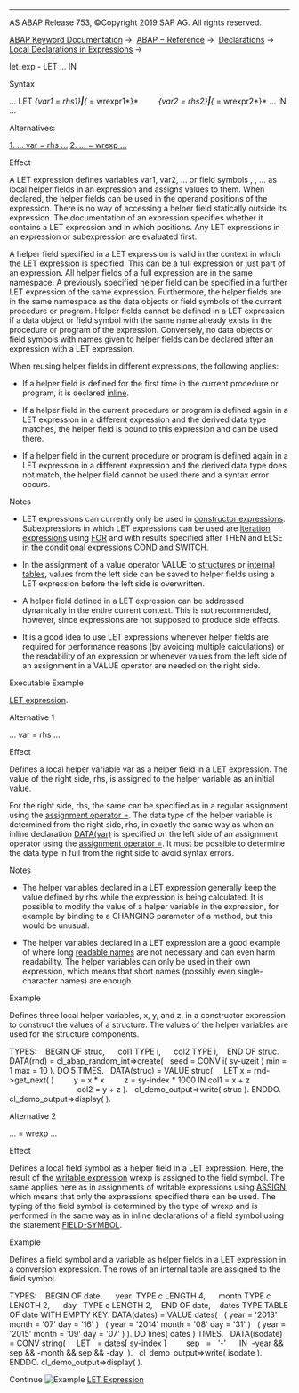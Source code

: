   

* * *

AS ABAP Release 753, ©Copyright 2019 SAP AG. All rights reserved.

[ABAP Keyword Documentation](https://help.sap.com/doc/abapdocu_753_index_htm/7.53/en-US/abenabap.htm) →  [ABAP − Reference](https://help.sap.com/doc/abapdocu_753_index_htm/7.53/en-US/abenabap_reference.htm) →  [Declarations](https://help.sap.com/doc/abapdocu_753_index_htm/7.53/en-US/abendeclarations.htm) →  [Local Declarations in Expressions](https://help.sap.com/doc/abapdocu_753_index_htm/7.53/en-US/abenlocal_expr_declarations.htm) → 

let\_exp - LET ... IN

Syntax

... LET *{*var1 = rhs1*}**|**{*<fs1> = wrexpr1*}*
        *{*var2 = rhs2*}**|**{*<fs2> = wrexpr2*}* ... IN ...

Alternatives:

[1\. ... var = rhs ...](#!ABAP_ALTERNATIVE_1@1@)
[2\. ... <fs> = wrexp ...](#!ABAP_ALTERNATIVE_2@2@)

Effect

A LET expression defines variables var1, var2, ... or field symbols <fs1>, <fs2>, ... as local helper fields in an expression and assigns values to them. When declared, the helper fields can be used in the operand positions of the expression. There is no way of accessing a helper field statically outside its expression. The documentation of an expression specifies whether it contains a LET expression and in which positions. Any LET expressions in an expression or subexpression are evaluated first.

A helper field specified in a LET expression is valid in the context in which the LET expression is specified. This can be a full expression or just part of an expression. All helper fields of a full expression are in the same namespace. A previously specified helper field can be specified in a further LET expression of the same expression. Furthermore, the helper fields are in the same namespace as the data objects or field symbols of the current procedure or program. Helper fields cannot be defined in a LET expression if a data object or field symbol with the same name already exists in the procedure or program of the expression. Conversely, no data objects or field symbols with names given to helper fields can be declared after an expression with a LET expression.

When reusing helper fields in different expressions, the following applies:

-   If a helper field is defined for the first time in the current procedure or program, it is declared [inline](https://help.sap.com/doc/abapdocu_753_index_htm/7.53/en-US/abeninline_declarations.htm).
    
-   If a helper field in the current procedure or program is defined again in a LET expression in a different expression and the derived data type matches, the helper field is bound to this expression and can be used there.
    
-   If a helper field in the current procedure or program is defined again in a LET expression in a different expression and the derived data type does not match, the helper field cannot be used there and a syntax error occurs.
    

Notes

-   LET expressions can currently only be used in [constructor expressions](https://help.sap.com/doc/abapdocu_753_index_htm/7.53/en-US/abenconstructor_expressions.htm). Subexpressions in which LET expressions can be used are [iteration expressions](https://help.sap.com/doc/abapdocu_753_index_htm/7.53/en-US/abeniteration_expression_glosry.htm "Glossary Entry") using [FOR](https://help.sap.com/doc/abapdocu_753_index_htm/7.53/en-US/abenfor.htm) and with results specified after THEN and ELSE in the [conditional expressions](https://help.sap.com/doc/abapdocu_753_index_htm/7.53/en-US/abenconditional_expression_glosry.htm "Glossary Entry") [COND](https://help.sap.com/doc/abapdocu_753_index_htm/7.53/en-US/abenconditional_expression_cond.htm) and [SWITCH](https://help.sap.com/doc/abapdocu_753_index_htm/7.53/en-US/abenconditional_expression_switch.htm).
    
-   In the assignment of a value operator VALUE to [structures](https://help.sap.com/doc/abapdocu_753_index_htm/7.53/en-US/abenvalue_constructor_params_struc.htm) or [internal tables](https://help.sap.com/doc/abapdocu_753_index_htm/7.53/en-US/abenvalue_constructor_params_itab.htm), values from the left side can be saved to helper fields using a LET expression before the left side is overwritten.
    
-   A helper field defined in a LET expression can be addressed dynamically in the entire current context. This is not recommended, however, since expressions are not supposed to produce side effects.
    
-   It is a good idea to use LET expressions whenever helper fields are required for performance reasons (by avoiding multiple calculations) or the readability of an expression or whenever values from the left side of an assignment in a VALUE operator are needed on the right side.
    

Executable Example

[LET expression](https://help.sap.com/doc/abapdocu_753_index_htm/7.53/en-US/abenlet_abexa.htm).

Alternative 1

... var = rhs ...

Effect

Defines a local helper variable var as a helper field in a LET expression. The value of the right side, rhs, is assigned to the helper variable as an initial value.

For the right side, rhs, the same can be specified as in a regular assignment using the [assignment operator \=](https://help.sap.com/doc/abapdocu_753_index_htm/7.53/en-US/abenequals_operator.htm). The data type of the helper variable is determined from the right side, rhs, in exactly the same way as when an inline declaration [DATA(var)](https://help.sap.com/doc/abapdocu_753_index_htm/7.53/en-US/abendata_inline.htm) is specified on the left side of an assignment operator using the [assignment operator \=](https://help.sap.com/doc/abapdocu_753_index_htm/7.53/en-US/abenequals_operator.htm). It must be possible to determine the data type in full from the right side to avoid syntax errors.

Notes

-   The helper variables declared in a LET expression generally keep the value defined by rhs while the expression is being calculated. It is possible to modify the value of a helper variable in the expression, for example by binding to a CHANGING parameter of a method, but this would be unusual.
    
-   The helper variables declared in a LET expression are a good example of where long [readable names](https://help.sap.com/doc/abapdocu_753_index_htm/7.53/en-US/abentelling_names_guidl.htm "Guideline") are not necessary and can even harm readability. The helper variables can only be used in their own expression, which means that short names (possibly even single-character names) are enough.
    

Example

Defines three local helper variables, x, y, and z, in a constructor expression to construct the values of a structure. The values of the helper variables are used for the structure components.

TYPES:
   BEGIN OF struc,
     col1 TYPE i,
     col2 TYPE i,
   END OF struc.
DATA(rnd) = cl\_abap\_random\_int=>create(
  seed = CONV i( sy-uzeit ) min = 1 max = 10 ).
DO 5 TIMES.
  DATA(struc) = VALUE struc(
    LET x = rnd->get\_next( )
        y = x \* x
        z = sy-index \* 1000 IN col1 = x + z
                               col2 = y + z ).
  cl\_demo\_output=>write( struc ).
ENDDO.
cl\_demo\_output=>display( ).

Alternative 2

... <fs> = wrexp ...

Effect

Defines a local field symbol <fs> as a helper field in a LET expression. Here, the result of the [writable expression](https://help.sap.com/doc/abapdocu_753_index_htm/7.53/en-US/abenwritable_expression_glosry.htm "Glossary Entry") wrexp is assigned to the field symbol. The same applies here as in assignments of writable expressions using [ASSIGN](https://help.sap.com/doc/abapdocu_753_index_htm/7.53/en-US/abapassign_mem_area_writable_exp.htm), which means that only the expressions specified there can be used. The typing of the field symbol is determined by the type of wrexp and is performed in the same way as in inline declarations of a field symbol using the statement [FIELD-SYMBOL](https://help.sap.com/doc/abapdocu_753_index_htm/7.53/en-US/abenfield-symbol_inline.htm).

Example

Defines a field symbol and a variable as helper fields in a LET expression in a conversion expression. The rows of an internal table are assigned to the field symbol.

TYPES:
   BEGIN OF date,
     year  TYPE c LENGTH 4,
     month TYPE c LENGTH 2,
     day   TYPE c LENGTH 2,
   END OF date,
   dates TYPE TABLE OF date WITH EMPTY KEY.
DATA(dates) = VALUE dates(
  ( year = '2013' month = '07' day = '16' )
  ( year = '2014' month = '08' day = '31' )
  ( year = '2015' month = '09' day = '07' ) ).
DO lines( dates ) TIMES.
  DATA(isodate) = CONV string(
    LET <date>  = dates\[ sy-index \]
        sep   =   '-'
     IN  <date>-year && sep && <date>-month && sep && <date>-day  ).
  cl\_demo\_output=>write( isodate ).
ENDDO.
cl\_demo\_output=>display( ).

Continue
![Example](exa.gif "Example") [LET Expression](https://help.sap.com/doc/abapdocu_753_index_htm/7.53/en-US/abenlet_abexa.htm)